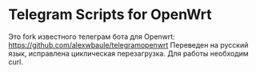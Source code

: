 # Telegram Scripts for OpenWrt
Это fork известного телеграм бота для Openwrt: https://github.com/alexwbaule/telegramopenwrt
Переведен на русский язык, исправлена циклическая перезагрузка.
Для работы необходим curl.
